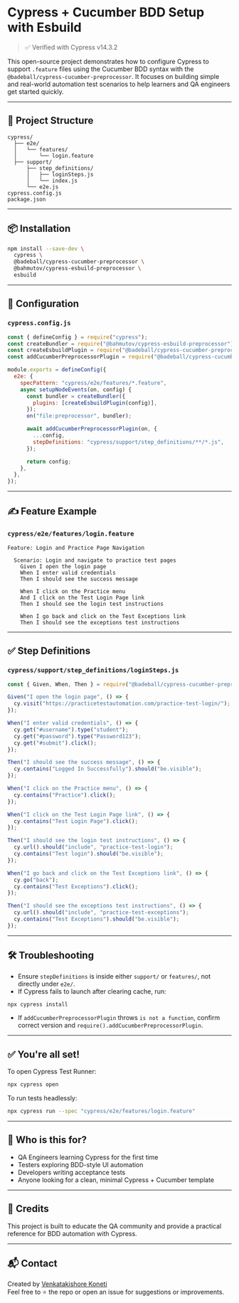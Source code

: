 # Cypress + Cucumber BDD Setup with Esbuild

> ✅ Verified with Cypress v14.3.2

This open-source project demonstrates how to configure Cypress to support `.feature` files using the Cucumber BDD syntax with the `@badeball/cypress-cucumber-preprocessor`. It focuses on building simple and real-world automation test scenarios to help learners and QA engineers get started quickly.

---

## 📁 Project Structure

```
cypress/
  ├── e2e/
  │   └── features/
  │       └── login.feature
  ├── support/
      ├── step_definitions/
      │   ├── loginSteps.js
      │   └── index.js
      └── e2e.js
cypress.config.js
package.json
```

---

## 📦 Installation

```bash
npm install --save-dev \
  cypress \
  @badeball/cypress-cucumber-preprocessor \
  @bahmutov/cypress-esbuild-preprocessor \
  esbuild
```

---

## 🔧 Configuration

### `cypress.config.js`

```js
const { defineConfig } = require("cypress");
const createBundler = require("@bahmutov/cypress-esbuild-preprocessor");
const createEsbuildPlugin = require("@badeball/cypress-cucumber-preprocessor/esbuild").createEsbuildPlugin;
const addCucumberPreprocessorPlugin = require("@badeball/cypress-cucumber-preprocessor").addCucumberPreprocessorPlugin;

module.exports = defineConfig({
  e2e: {
    specPattern: "cypress/e2e/features/*.feature",
    async setupNodeEvents(on, config) {
      const bundler = createBundler({
        plugins: [createEsbuildPlugin(config)],
      });
      on("file:preprocessor", bundler);

      await addCucumberPreprocessorPlugin(on, {
        ...config,
        stepDefinitions: "cypress/support/step_definitions/**/*.js",
      });

      return config;
    },
  },
});
```

---

## ✍️ Feature Example

### `cypress/e2e/features/login.feature`

```gherkin
Feature: Login and Practice Page Navigation

  Scenario: Login and navigate to practice test pages
    Given I open the login page
    When I enter valid credentials
    Then I should see the success message

    When I click on the Practice menu
    And I click on the Test Login Page link
    Then I should see the login test instructions

    When I go back and click on the Test Exceptions link
    Then I should see the exceptions test instructions
```

---

## ✅ Step Definitions

### `cypress/support/step_definitions/loginSteps.js`

```js
const { Given, When, Then } = require("@badeball/cypress-cucumber-preprocessor");

Given("I open the login page", () => {
  cy.visit("https://practicetestautomation.com/practice-test-login/");
});

When("I enter valid credentials", () => {
  cy.get("#username").type("student");
  cy.get("#password").type("Password123");
  cy.get("#submit").click();
});

Then("I should see the success message", () => {
  cy.contains("Logged In Successfully").should("be.visible");
});

When("I click on the Practice menu", () => {
  cy.contains("Practice").click();
});

When("I click on the Test Login Page link", () => {
  cy.contains("Test Login Page").click();
});

Then("I should see the login test instructions", () => {
  cy.url().should("include", "practice-test-login");
  cy.contains("Test login").should("be.visible");
});

When("I go back and click on the Test Exceptions link", () => {
  cy.go("back");
  cy.contains("Test Exceptions").click();
});

Then("I should see the exceptions test instructions", () => {
  cy.url().should("include", "practice-test-exceptions");
  cy.contains("Test Exceptions").should("be.visible");
});
```

---

## 🛠 Troubleshooting

- Ensure `stepDefinitions` is inside either `support/` or `features/`, not directly under `e2e/`.
- If Cypress fails to launch after clearing cache, run:

```bash
npx cypress install
```

- If `addCucumberPreprocessorPlugin` throws `is not a function`, confirm correct version and `require().addCucumberPreprocessorPlugin`.

---

## ✅ You're all set!

To open Cypress Test Runner:

```bash
npx cypress open
```

To run tests headlessly:

```bash
npx cypress run --spec "cypress/e2e/features/login.feature"
```

---

## 🙌 Who is this for?

- QA Engineers learning Cypress for the first time  
- Testers exploring BDD-style UI automation  
- Developers writing acceptance tests  
- Anyone looking for a clean, minimal Cypress + Cucumber template

---

## 📌 Credits

This project is built to educate the QA community and provide a practical reference for BDD automation with Cypress.

---

## 📬 Contact

Created by [Venkatakishore Koneti](https://github.com/vkkoneti)  
Feel free to ⭐️ the repo or open an issue for suggestions or improvements.
